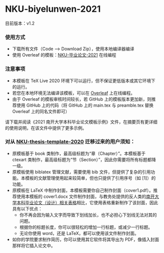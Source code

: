 # NKU-biyelunwen-2021

目前版本：v1.2
### 使用方式
- 下载所有文件（Code --> Download Zip），使用本地编译器编译
- 使用 Overleaf 的模板：[NKU-毕业论文-2021](https://www.overleaf.com/latex/templates/nku-bi-ye-lun-wen-2021/svxybkzxyycp) 在线编程

### 注意事项
- 本模板在 TeX Live 2020 环境下可以运行，但不保证更低版本或其它环境下的运行。
- 若您在本地环境无法编译该模板，可以在 [Overleaf](https://www.overleaf.com/latex/templates/nku-bi-ye-lun-wen-2021/svxybkzxyycp) 上在线编程。
- 由于 Overleaf 的模板审核时间较长，若 GitHub 上的模板版本更加新，则推荐使用 GitHub 上的代码（将 GitHub 上的 main.tex 与 preamble.tex 替换 Overleaf 上的同名文件即可）

请下载并阅读《2021 南开大学本科毕业论文模板示例》文件，在摘要页有更详细的使用说明，在该文件中提供了更多示例。

### 对从 [NKU-thesis-template-2020](https://github.com/Tr0py/NKU-thesis-template-2020) 迁移过来的用户须知：
- 原模板基于 book 类制作，最高级标题为“章（Chapter）”。本模板基于 ctexart 类制作，最高级标题为“节（Section）”，因此你需要将所有标题都降一级。
- 原模板使用 biblatex 管理文献，需要使用 bib 文件，但提供了复杂的引用功能。本模板的文献管理使用起来较简单，但也只提供了引用序号（如 \[1\]）的功能。
- 原模板在 LaTeX 中制作封面，本模板需要你自己制作封面（cover1.pdf）。推荐使用本模板的 cover1.docx 文件制作封面，与教务处提供的反人类的[南开大学本科毕业论文（设计）相关表格](http://jwc.nankai.edu.cn/bylwwsjw/list.htm)相比，它使用表格重新制作了该封面，因此具有以下优点：
  - 你不再会因为输入文字而导致下划线加长，也不必担心下划线无法对其的问题。
  - 根据你的标题长度，你可以很轻松的增加一行标题，或减少一行标题。
  - 无论你使用 word，还是 LaTeX，都可以使用该文件制作封面。
- 如你的学院要求制作简历，你可以使用其它软件将其导出为 PDF，像插入封面那样将它插入论文中。
